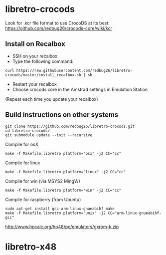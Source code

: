 # libretro-crocods

Look for .kcr file format to use CrocoDS at its best: https://github.com/redbug26/crocods-core/wiki/kcr

## Install on Recalbox

- SSH on your recalbox
- Type the following command:
``` 
curl https://raw.githubusercontent.com/redbug26/libretro-crocods/master/install_recalbox.sh | sh
``` 
- Restart your recalbox
- Choose crocods core in the Amstrad settings in Emulation Station

(Repeat each time you update your recalbox)

## Build instructions on other systems

``` 
git clone https://github.com/redbug26/libretro-crocods.git
cd libretro-crocods/
git submodule update --init --recursive
``` 

Compile for osX
``` 
make -f Makefile.libretro platform="osx" -j2 CC="cc" 
```

Compile for linux
``` 
make -f Makefile.libretro platform="linux" -j2 CC="cc" 
```

Compile for win (via MSYS2 MingW)
``` 
make -f Makefile.libretro platform="win" -j2 CC="cc"
```

Compile for raspberry (from Ubuntu)
```
sudo apt-get install gcc-arm-linux-gnueabihf make
make -f Makefile.libretro platform="unix" -j2 CC="arm-linux-gnueabihf-gcc"
```


http://www.hpcalc.org/hp48/pc/emulators/gxrom-k.zip
# libretro-x48
